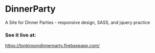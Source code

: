 # DinnerParty
<p>A Site for Dinner Parties - responsive design, SASS, and jquery practice</p>
<h3>See it live at:</h3>
<p><a href="https://tonkinsondinnerparty.firebaseapp.com/">https://tonkinsondinnerparty.firebaseapp.com/</a></p>